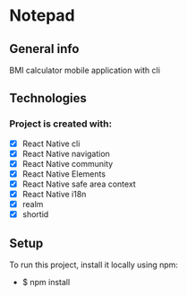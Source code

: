 # Notepad
## General info
BMI calculator mobile application with cli

## Technologies
### Project is created with:
- [x] React Native cli
- [x] React Native navigation
- [x] React Native community 
- [x] React Native Elements
- [x] React Native safe area context 
- [x] React Native i18n
- [x] realm
- [x] shortid

## Setup
To run this project, install it locally using npm:
- $ npm install
